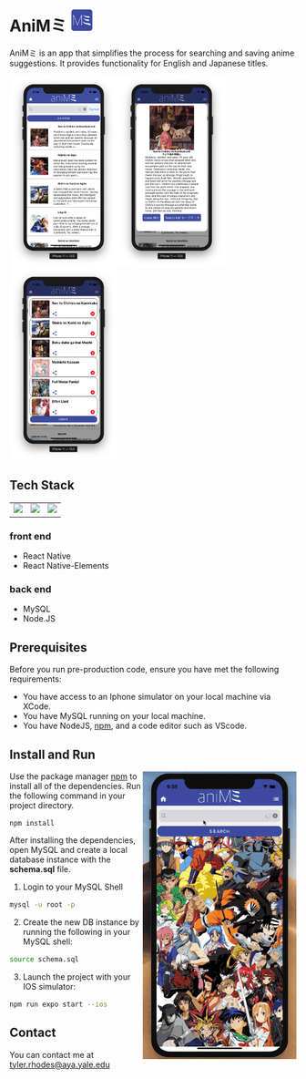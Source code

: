 # AniMミ <img src = './assets/animeicon_480.png' width ='40px' height ='40px' />


AniMミ is an app that simplifies the process for searching and saving anime suggestions. It provides functionality for English and Japanese titles.

<img src ='./demoSources/listView.png' width = '190px'/><img src = './demoSources/anime detail page.png' width = '190px' /><img src = './demoSources/savedList.png' width = '190px' />

## Tech Stack
<table>
   <tr>
    <td align="center"><img src="https://cdn4.iconfinder.com/data/icons/logos-3/600/React.js_logo-512.png" width="65" /></td>
    <td align="center"><img src="https://miro.medium.com/max/1200/1*m5RYM_Wkj4LsZewpigV5tg.jpeg" width="65" /></td>
     <td align="center"><img src="https://upload.wikimedia.org/wikipedia/en/thumb/6/62/MySQL.svg/1200px-MySQL.svg.png" width="65"/></td>
  </tr>
</table>

### front end
 * React Native
 * React Native-Elements
### back end
 * MySQL
 * Node.JS
 
## Prerequisites
Before you run pre-production code, ensure you have met the following requirements:

- You have access to an Iphone simulator on your local machine via XCode.
- You have MySQL running on your local machine.
- You have NodeJS, [npm](https://www.npmjs.com/), and a code editor such as VScode. 

## Install and Run
<img src = './demoSources/aniME video.gif'  align="right"/>

Use the package manager [npm](https://www.npmjs.com/) to install all of the dependencies. Run the following command in your project directory.

```
npm install
```
After installing the dependencies, open MySQL and create a local database instance with the **schema.sql** file.

1. Login to your MySQL Shell

```bash
mysql -u root -p 
```

2. Create the new DB instance by running the following in your MySQL shell:

```bash
source schema.sql 
```

3.  Launch the project with your IOS simulator:

```bash
npm run expo start --ios
```

## Contact
You can contact me at [tyler.rhodes@aya.yale.edu](tyler.rhodes@aya.yale.edu)
